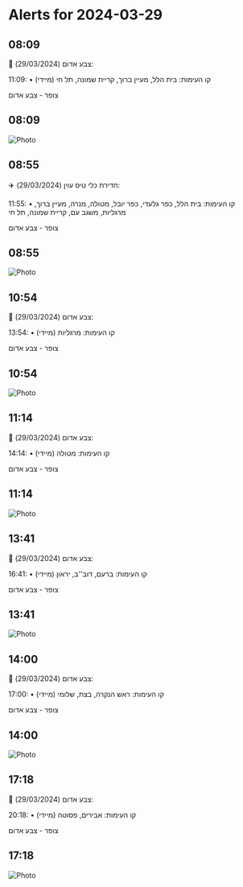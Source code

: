 # Alerts for 2024-03-29

## 08:09

🔴 צבע אדום (29/03/2024):

11:09:
• קו העימות: בית הלל, מעיין ברוך, קריית שמונה, תל חי (מיידי)

צופר - צבע אדום

## 08:09

![Photo](images/20070.jpg)

## 08:55

✈️ חדירת כלי טיס עוין (29/03/2024):

11:55:
• קו העימות: בית הלל, כפר גלעדי, כפר יובל, מטולה, מנרה, מעיין ברוך, מרגליות, משגב עם, קריית שמונה, תל חי 

צופר - צבע אדום

## 08:55

![Photo](images/20072.jpg)

## 10:54

🔴 צבע אדום (29/03/2024):

13:54:
• קו העימות: מרגליות (מיידי)

צופר - צבע אדום

## 10:54

![Photo](images/20074.jpg)

## 11:14

🔴 צבע אדום (29/03/2024):

14:14:
• קו העימות: מטולה (מיידי)

צופר - צבע אדום

## 11:14

![Photo](images/20076.jpg)

## 13:41

🔴 צבע אדום (29/03/2024):

16:41:
• קו העימות: ברעם, דוב''ב, יראון (מיידי)

צופר - צבע אדום

## 13:41

![Photo](images/20078.jpg)

## 14:00

🔴 צבע אדום (29/03/2024):

17:00:
• קו העימות: ראש הנקרה, בצת, שלומי (מיידי)

צופר - צבע אדום

## 14:00

![Photo](images/20082.jpg)

## 17:18

🔴 צבע אדום (29/03/2024):

20:18:
• קו העימות: אבירים, פסוטה (מיידי)

צופר - צבע אדום

## 17:18

![Photo](images/20084.jpg)

